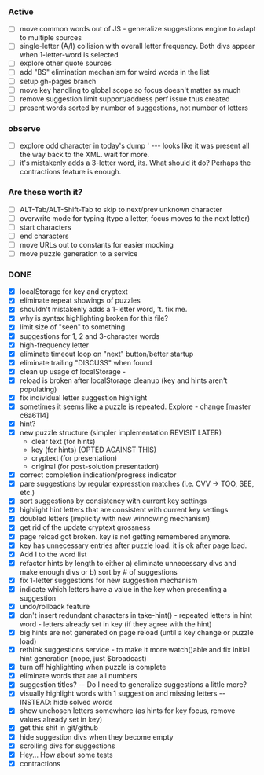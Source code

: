 
### Active
- [ ] move common words out of JS - generalize suggestions engine to adapt to multiple sources
- [ ] single-letter (A/I) collision with overall letter frequency.  Both divs appear when 1-letter-word is selected
- [ ] explore other quote sources
- [ ] add "BS" elimination mechanism for weird words in the list
- [ ] setup gh-pages branch
- [ ] move key handling to global scope so focus doesn't matter as much
- [ ] remove suggestion limit support/address perf issue thus created
- [ ] present words sorted by number of suggestions, not number of letters

### observe
- [ ] explore odd character in today's dump ' --- looks like it was present all the way back to the XML.  wait for more.
- [ ] it's mistakenly adds a 3-letter word, its.  What should it do? Perhaps the contractions feature is enough.

### Are these worth it?
- [ ] ALT-Tab/ALT-Shift-Tab to skip to next/prev unknown character
- [ ] overwrite mode for typing (type a letter, focus moves to the next letter)
- [ ] start characters
- [ ] end characters
- [ ] move URLs out to constants for easier mocking
- [ ] move puzzle generation to a service

### DONE
- [x] localStorage for key and cryptext
- [x] eliminate repeat showings of puzzles
- [x] shouldn't mistakenly adds a 1-letter word, 't.  fix me.
- [x] why is syntax highlighting broken for this file?
- [x] limit size of "seen" to something 
- [x] suggestions for 1, 2 and 3-character words
- [x] high-frequency letter
- [x] eliminate timeout loop on "next" button/better startup
- [x] eliminate trailing "DISCUSS" when found
- [x] clean up usage of localStorage - 
- [x] reload is broken after localStorage cleanup (key and hints aren't populating)
- [x] fix individual letter suggestion highlight
- [x] sometimes it seems like a puzzle is repeated.  Explore - change [master c6a6114]
- [X] hint?
- [X] new puzzle structure (simpler implementation REVISIT LATER) 
    - clear text (for hints)
    - key (for hints) (OPTED AGAINST THIS)
    - cryptext (for presentation)
    - original (for post-solution presentation)
- [x] correct completion indication/progress indicator
- [x] pare suggestions by regular expresstion matches (i.e. CVV -> TOO, SEE, etc.)
- [x] sort suggestions by consistency with current key settings
- [x] highlight hint letters that are consistent with current key settings
- [x] doubled letters (implicity with new winnowing mechanism)
- [x] get rid of the update cryptext grossness
- [x] page reload got broken.  key is not getting remembered anymore.
- [x] key has unnecessary entries after puzzle load.  it is ok after page load.
- [x] Add I to the word list
- [x] refactor hints by length to either a) eliminate unnecessary divs and make enough divs or b) sort by # of suggestions
- [x] fix 1-letter suggestions for new suggestion mechanism
- [x] indicate which letters have a value in the key when presenting a suggestion
- [x] undo/rollback feature
- [x] don't insert redundant characters in take-hint() 
      - repeated letters in hint word
      - letters already set in key (if they agree with the hint)
- [x] big hints are not generated on page reload (until a key change or puzzle load)
- [x] rethink suggestions service - to make it more watch()able and fix initial hint generation (nope, just $broadcast)
- [x] turn off highlighting when puzzle is complete
- [x] eliminate words that are all numbers
- [x] suggestion titles? -- Do I need to generalize suggestions a little more?
- [x] visually highlight words with 1 suggestion and missing letters -- INSTEAD: hide solved words
- [x] show unchosen letters somewhere (as hints for key focus, remove values already set in key)
- [x] get this shit in git/github
- [x] hide suggestion divs when they become empty
- [x] scrolling divs for suggestions
- [x] Hey... How about some tests
- [x] contractions
